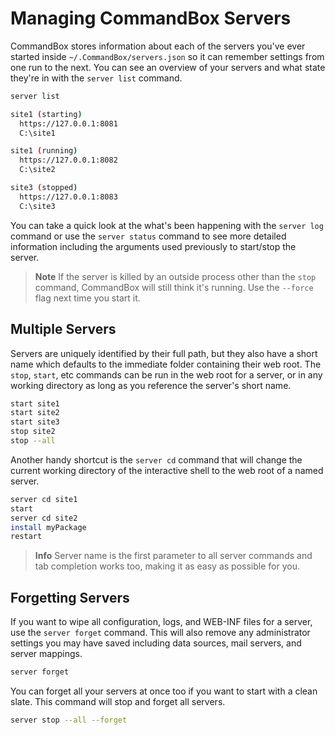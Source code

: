 # Managing CommandBox Servers

CommandBox stores information about each of the servers you've ever started inside `~/.CommandBox/servers.json` so it can remember settings from one run to the next.  You can see an overview of your servers and what state they're in with the `server list` command.  

```bash
server list

site1 (starting)
  https://127.0.0.1:8081
  C:\site1

site1 (running)
  https://127.0.0.1:8082
  C:\site2

site3 (stopped)
  https://127.0.0.1:8083
  C:\site3
```

You can take a quick look at the what's been happening with the `server log` command or use the `server status` command to see more detailed information including the arguments used previously to start/stop the server. 

>**Note** If the server is killed by an outside process other than the `stop` command, CommandBox will still think it's running.  Use the `--force` flag next time you start it.

## Multiple Servers
Servers are uniquely identified by their full path, but they also have a short name which defaults to the immediate folder containing their web root.  The `stop`, `start`, etc commands can be run in the web root for a server, or in any working directory as long as you reference the server's short name.

```bash
start site1
start site2
start site3
stop site2
stop --all
```

Another handy shortcut is the `server cd` command that will change the current working directory of the interactive shell to the web root of a named server.

```bash
server cd site1
start
server cd site2
install myPackage
restart
```

>**Info** Server name is the first parameter to all server commands and tab completion works too, making it as easy as possible for you.


## Forgetting Servers
If you want to wipe all configuration, logs, and WEB-INF files for a server, use the `server forget` command.  This will also remove any administrator settings you may have saved including data sources, mail servers, and server mappings.

```bash
server forget
```

You can forget all your servers at once too if you want to start with a clean slate.  This command will stop and forget all servers.

```bash
server stop --all --forget
```



